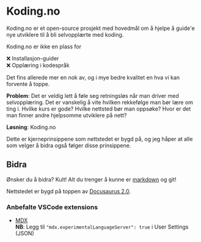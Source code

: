 # Koding.no

Koding.no er et open-source prosjekt med hovedmål om å hjelpe å guide'e nye utviklere til å bli selvopplærte med koding.

Koding.no er ikke en plass for

❌ Installasjon-guider  
❌ Opplæring i kodespråk

Det fins allerede mer en nok av, og i mye bedre kvalitet en hva vi kan forvente å toppe.

**Problem**: Det er veldig lett å føle seg retningsløs når man driver med selvopplæring. Det er vanskelig å vite hvilken rekkefølge man bør lære om ting i. Hvilke kurs er gode? Hvilke nettsted bør man oppsøke? Hvor er det man finner andre hjelpsomme utviklere på nett?

**Løsning**: Koding.no

Dette er kjerneprinsippene som nettstedet er bygd på, og jeg håper at alle som velger å bidra også følger disse prinsippene.

## Bidra

Ønsker du å bidra? Kult! Alt du trenger å kunne er [markdown](https://www.markdownguide.org/) og git!

Nettstedet er bygd på toppen av [Docusaurus 2.0](https://docusaurus.io/).

### Anbefalte VSCode extensions

- [MDX](https://marketplace.visualstudio.com/items?itemName=unifiedjs.vscode-mdx)  
  **NB**: Legg til `"mdx.experimentalLanguageServer": true` i User Settings (JSON)
